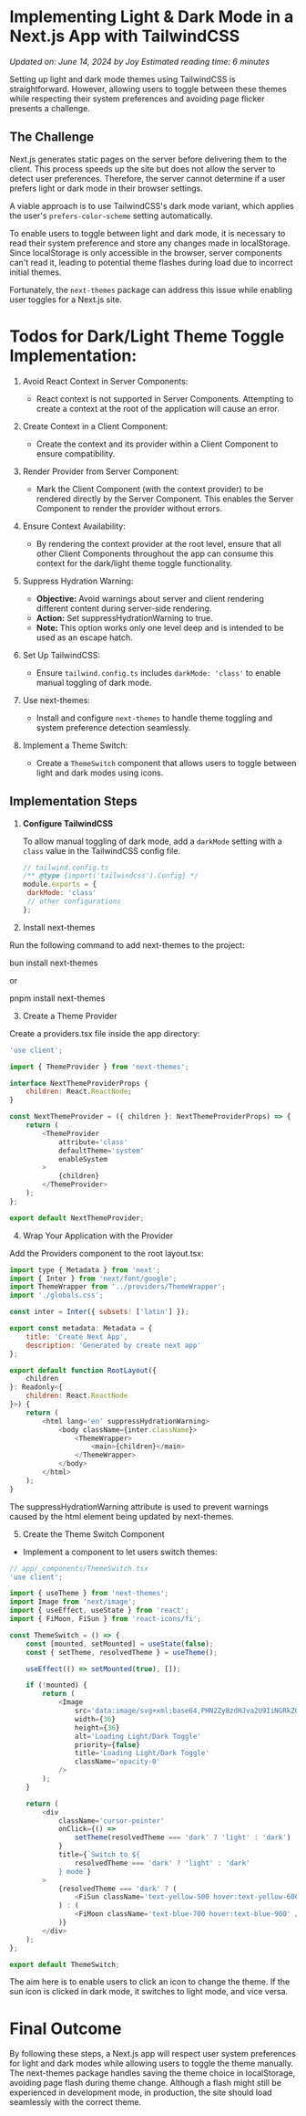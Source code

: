 # Implementing Light & Dark Mode in a Next.js App with TailwindCSS

_Updated on: June 14, 2024 by Joy_
_Estimated reading time: 6 minutes_

Setting up light and dark mode themes using TailwindCSS is straightforward. However, allowing users to toggle between these themes while respecting their system preferences and avoiding page flicker presents a challenge.

## The Challenge

Next.js generates static pages on the server before delivering them to the client. This process speeds up the site but does not allow the server to detect user preferences. Therefore, the server cannot determine if a user prefers light or dark mode in their browser settings.

A viable approach is to use TailwindCSS's dark mode variant, which applies the user's `prefers-color-scheme` setting automatically.

To enable users to toggle between light and dark mode, it is necessary to read their system preference and store any changes made in localStorage. Since localStorage is only accessible in the browser, server components can't read it, leading to potential theme flashes during load due to incorrect initial themes.

Fortunately, the `next-themes` package can address this issue while enabling user toggles for a Next.js site.

# Todos for Dark/Light Theme Toggle Implementation:

1. Avoid React Context in Server Components:

   - React context is not supported in Server Components. Attempting to create a context at the root of the application will cause an error.

2. Create Context in a Client Component:

   - Create the context and its provider within a Client Component to ensure compatibility.

3. Render Provider from Server Component:

   - Mark the Client Component (with the context provider) to be rendered directly by the Server Component. This enables the Server Component to render the provider without errors.

4. Ensure Context Availability:

   - By rendering the context provider at the root level, ensure that all other Client Components throughout the app can consume this context for the dark/light theme toggle functionality.

5. Suppress Hydration Warning:

   - **Objective:** Avoid warnings about server and client rendering different content during server-side rendering.
   - **Action:** Set suppressHydrationWarning to true.
   - **Note:** This option works only one level deep and is intended to be used as an escape hatch.

6. Set Up TailwindCSS:

   - Ensure `tailwind.config.ts` includes `darkMode: 'class'` to enable manual toggling of dark mode.

7. Use next-themes:

   - Install and configure `next-themes` to handle theme toggling and system preference detection seamlessly.

8. Implement a Theme Switch:

   - Create a `ThemeSwitch` component that allows users to toggle between light and dark modes using icons.

## Implementation Steps

1. **Configure TailwindCSS**

   To allow manual toggling of dark mode, add a `darkMode` setting with a `class` value in the TailwindCSS config file.

   ```js
   // tailwind.config.ts
   /** @type {import('tailwindcss').Config} */
   module.exports = {
   	darkMode: 'class'
   	// other configurations
   };
   ```

2. Install next-themes

Run the following command to add next-themes to the project:

bun install next-themes

or

pnpm install next-themes

3. Create a Theme Provider

Create a providers.tsx file inside the app directory:

```js
'use client';

import { ThemeProvider } from 'next-themes';

interface NextThemeProviderProps {
	children: React.ReactNode;
}

const NextThemeProvider = ({ children }: NextThemeProviderProps) => {
	return (
		<ThemeProvider
			attribute='class'
			defaultTheme='system'
			enableSystem
		>
			{children}
		</ThemeProvider>
	);
};

export default NextThemeProvider;
```

4. Wrap Your Application with the Provider

Add the Providers component to the root layout.tsx:

```js
import type { Metadata } from 'next';
import { Inter } from 'next/font/google';
import ThemeWrapper from '../providers/ThemeWrapper';
import './globals.css';

const inter = Inter({ subsets: ['latin'] });

export const metadata: Metadata = {
	title: 'Create Next App',
	description: 'Generated by create next app'
};

export default function RootLayout({
	children
}: Readonly<{
	children: React.ReactNode
}>) {
	return (
		<html lang='en' suppressHydrationWarning>
			<body className={inter.className}>
				<ThemeWrapper>
					<main>{children}</main>
				</ThemeWrapper>
			</body>
		</html>
	);
}
```

The suppressHydrationWarning attribute is used to prevent warnings caused by the html element being updated by next-themes.

5. Create the Theme Switch Component

- Implement a component to let users switch themes:

```js
// app/_components/ThemeSwitch.tsx
'use client';

import { useTheme } from 'next-themes';
import Image from 'next/image';
import { useEffect, useState } from 'react';
import { FiMoon, FiSun } from 'react-icons/fi';

const ThemeSwitch = () => {
	const [mounted, setMounted] = useState(false);
	const { setTheme, resolvedTheme } = useTheme();

	useEffect(() => setMounted(true), []);

	if (!mounted) {
		return (
			<Image
				src='data:image/svg+xml;base64,PHN2ZyBzdHJva2U9IiNGRkZGRkYiIGZpbGw9IiNGRkZGRkYiIHN0cm9rZS13aWR0aD0iMCIgdmlld0JveD0iMCAwIDI0IDI0IiBoZWlnaHQ9IjIwMHB4IiB3aWR0aD0iMjAwcHgiIHhtbG5zPSJodHRwOi8vd3d3LnczLm9yZy8yMDAwL3N2ZyI+PHJlY3Qgd2lkdGg9IjIwIiBoZWlnaHQ9IjIwIiB4PSIyIiB5PSIyIiBmaWxsPSJub25lIiBzdHJva2Utd2lkdGg9IjIiIHJ4PSIyIj48L3JlY3Q+PC9zdmc+Cg=='
				width={36}
				height={36}
				alt='Loading Light/Dark Toggle'
				priority={false}
				title='Loading Light/Dark Toggle'
				className='opacity-0'
			/>
		);
	}

	return (
		<div
			className='cursor-pointer'
			onClick={() =>
				setTheme(resolvedTheme === 'dark' ? 'light' : 'dark')
			}
			title={`Switch to ${
				resolvedTheme === 'dark' ? 'light' : 'dark'
			} mode`}
		>
			{resolvedTheme === 'dark' ? (
				<FiSun className='text-yellow-500 hover:text-yellow-600' />
			) : (
				<FiMoon className='text-blue-700 hover:text-blue-900' />
			)}
		</div>
	);
};

export default ThemeSwitch;
```

The aim here is to enable users to click an icon to change the theme. If the sun icon is clicked in dark mode, it switches to light mode, and vice versa.

# Final Outcome

By following these steps, a Next.js app will respect user system preferences for light and dark modes while allowing users to toggle the theme manually. The next-themes package handles saving the theme choice in localStorage, avoiding page flash during theme change. Although a flash might still be experienced in development mode, in production, the site should load seamlessly with the correct theme.
